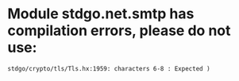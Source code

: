 # Module stdgo.net.smtp has compilation errors, please do not use:
```
stdgo/crypto/tls/Tls.hx:1959: characters 6-8 : Expected )

```

